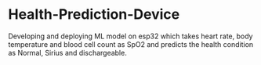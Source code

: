 # Health-Prediction-Device
Developing and deploying ML model on esp32 which takes heart rate, body temperature and blood cell count as SpO2 and predicts the health condition as Normal, Sirius and dischargeable.
